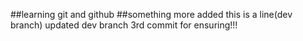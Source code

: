 ##learning git and github
##something more added
this is a line(dev branch)
updated dev branch 3rd commit for ensuring!!!